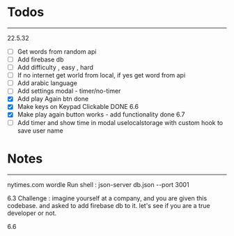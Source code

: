 # Todos

---

22.5.32

- [ ] Get words from random api
- [ ] Add firebase db
- [ ] Add difficulty , easy , hard
- [ ] If no internet get world from local, if yes get word from api
- [ ] Add arabic language
- [ ] Add settings modal - timer/no-timer
- [x] Add play Again btn done
- [x] Make keys on Keypad Clickable DONE 6.6
- [x] Make play again button works - add functionality done 6.7
- [ ] Add timer and show time in modal
      uselocalstorage with custom hook to save user name

# Notes

---

nytimes.com wordle
Run shell : json-server db.json --port 3001

6.3
Challenge : imagine yourself at a company, and you are given this
codebase. and asked to add firebase db to it. let's see if you
are a true developer or not.

6.6
